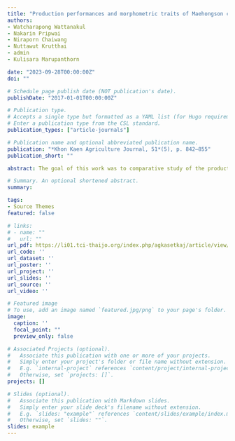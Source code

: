 ```yaml
---
title: "Production performances and morphometric traits of Maehongson chickens comparing Praduhangdum, male layer chickens, and broiler"
authors:
- Watcharapong Wattanakul
- Nakarin Pripwai
- Niraporn Chaiwang
- Nuttawut Krutthai
- admin
- Kulisara Marupanthorn

date: "2023-09-28T00:00:00Z"
doi: ""

# Schedule page publish date (NOT publication's date).
publishDate: "2017-01-01T00:00:00Z"

# Publication type.
# Accepts a single type but formatted as a YAML list (for Hugo requirements).
# Enter a publication type from the CSL standard.
publication_types: ["article-journals"]

# Publication name and optional abbreviated publication name.
publication: "*Khon Kaen Agriculture Journal, 51*(5), p. 842–855"
publication_short: ""

abstract: The goal of this work was to comparative study of the production efficiency and morphology of Maehongson chickens at various ages versus Praduhangdum, male layer chickens and broiler. Completely randomized design (CRD) experiments were devised using one-day-old broilers, 150 of each breed for a total of 600. According to the breed of chickens, the experiment was divided into four groups, with each group containing 10 replications and 15 repetitions. Each group of chickens was fed the same feed. The experiment was supplied with ad libitum water and feed. The body weight and feed intake of those chickens were recorded. The chickens' morphology was measured. Measure and document the morphological characteristics of Maehongson chickens by gender segregation. Praduhangdum and broiler at 5-8 weeks, 12 weeks, and 16 weeks, 3 per sex, were repeated six times for a total of 6 per rep, and data on the crowing frequency of 16-week-old Maehongson chickens was collected. The results revealed that broilers had a greater ADG (32.53±2.10g) than Praduhangdum (17.76±0.70g), male layer chickens (9.79±0.63g), and Maehongson chickens (8.52±0.39g) (P<0.001). The 5-week-old broiler had the highest ADG based on statistical significance (P<0.001). At 16 weeks of age, Praduhangdum had average growth rates not different from those of Maehongson chickens (P<0.001), but greater than male layer chickens (P < 0.001). Broilers aged 0-5 weeks consumed the most food (P < 0.001), but the feed conversion ratio of 0–5-week-old broilers (1.37±0.14) was favorable than that of other chickens (P<0.001). Maehongson chickens aged 0-16 weeks had the same FCR as male layer chickens but were inferior to Praduhangdum (P<0.001). According to morphological studies, female Maehongson chickens aged 5 and 16 weeks had the least less body width (P<0.001).

# Summary. An optional shortened abstract.
summary:

tags:
- Source Themes
featured: false

# links:
# - name: ""
#   url: ""
url_pdf: https://li01.tci-thaijo.org/index.php/agkasetkaj/article/view/258270
url_code: ''
url_dataset: ''
url_poster: ''
url_project: ''
url_slides: ''
url_source: ''
url_video: ''

# Featured image
# To use, add an image named `featured.jpg/png` to your page's folder. 
image:
  caption: ''
  focal_point: ""
  preview_only: false

# Associated Projects (optional).
#   Associate this publication with one or more of your projects.
#   Simply enter your project's folder or file name without extension.
#   E.g. `internal-project` references `content/project/internal-project/index.md`.
#   Otherwise, set `projects: []`.
projects: []

# Slides (optional).
#   Associate this publication with Markdown slides.
#   Simply enter your slide deck's filename without extension.
#   E.g. `slides: "example"` references `content/slides/example/index.md`.
#   Otherwise, set `slides: ""`.
slides: example
---
```

